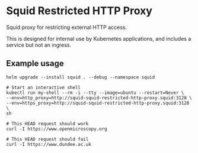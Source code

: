 # Squid Restricted HTTP Proxy

Squid proxy for restricting external HTTP access.

This is designed for internal use by Kubernetes applications, and includes a service but not an ingress.

## Example usage

    helm upgrade --install squid . --debug --namespace squid

    # Start an interactive shell
    kubectl run my-shell --rm -i --tty --image=ubuntu --restart=Never \
    --env=http_proxy=http://squid-squid-restricted-http-proxy.squid:3128 \
    --env=https_proxy=http://squid-squid-restricted-http-proxy.squid:3128 \
    sh

    # This HEAD request should work
    curl -I https://www.openmicroscopy.org

    # This HEAD request should fail
    curl -I https://www.dundee.ac.uk
